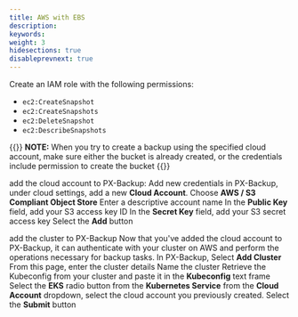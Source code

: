 ```yaml
---
title: AWS with EBS
description: 
keywords: 
weight: 3
hidesections: true
disableprevnext: true
---
```


Create an IAM role with the following permissions:

* `ec2:CreateSnapshot`
* `ec2:CreateSnapshots`
* `ec2:DeleteSnapshot`
* `ec2:DescribeSnapshots`

<!-- this may need to be moved to credentials creation topic -->
{{<info>}}
**NOTE:** When you try to create a backup using the specified cloud account, make sure either the bucket is already created, or the credentials include permission to create the bucket
{{</info>}}

add the cloud account to PX-Backup:
    Add new credentials in PX-Backup, under cloud settings, add a new **Cloud Account**.
    Choose **AWS / S3 Compliant Object Store**
    Enter a descriptive account name
    In the **Public Key** field, add your S3 access key ID
    In the **Secret Key** field, add your S3 secret access key
    Select the **Add** button

add the cluster to PX-Backup
    Now that you've added the cloud account to PX-Backup, it can authenticate with your cluster on AWS and perform the operations necessary for backup tasks. 
    In PX-Backup, Select **Add Cluster**
    From this page, enter the cluster details
        Name the cluster
        Retrieve the Kubeconfig from your cluster and paste it in the **Kubeconfig** text frame
        Select the **EKS** radio button from the **Kubernetes Service** 
        from the **Cloud Account** dropdown, select the cloud account you previously created.
        Select the **Submit** button


